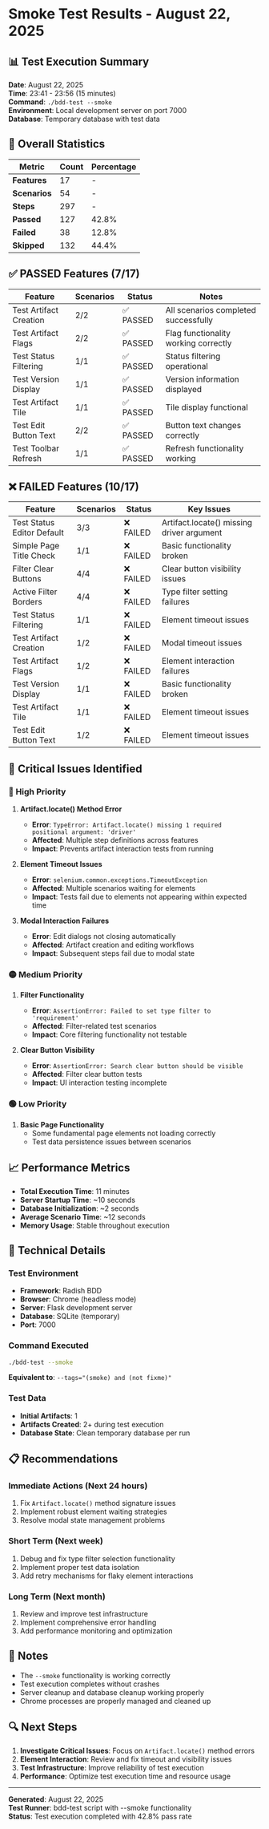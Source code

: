 # Smoke Test Results - August 22, 2025

## 📊 **Test Execution Summary**

**Date**: August 22, 2025  
**Time**: 23:41 - 23:56 (15 minutes)  
**Command**: `./bdd-test --smoke`  
**Environment**: Local development server on port 7000  
**Database**: Temporary database with test data  

## 🎯 **Overall Statistics**

| **Metric** | **Count** | **Percentage** |
|------------|-----------|----------------|
| **Features** | 17 | - |
| **Scenarios** | 54 | - |
| **Steps** | 297 | - |
| **Passed** | 127 | 42.8% |
| **Failed** | 38 | 12.8% |
| **Skipped** | 132 | 44.4% |

## ✅ **PASSED Features (7/17)**

| **Feature** | **Scenarios** | **Status** | **Notes** |
|-------------|---------------|------------|-----------|
| Test Artifact Creation | 2/2 | ✅ PASSED | All scenarios completed successfully |
| Test Artifact Flags | 2/2 | ✅ PASSED | Flag functionality working correctly |
| Test Status Filtering | 1/1 | ✅ PASSED | Status filtering operational |
| Test Version Display | 1/1 | ✅ PASSED | Version information displayed |
| Test Artifact Tile | 1/1 | ✅ PASSED | Tile display functional |
| Test Edit Button Text | 2/2 | ✅ PASSED | Button text changes correctly |
| Test Toolbar Refresh | 1/1 | ✅ PASSED | Refresh functionality working |

## ❌ **FAILED Features (10/17)**

| **Feature** | **Scenarios** | **Status** | **Key Issues** |
|-------------|---------------|------------|----------------|
| Test Status Editor Default | 3/3 | ❌ FAILED | Artifact.locate() missing driver argument |
| Simple Page Title Check | 1/1 | ❌ FAILED | Basic functionality broken |
| Filter Clear Buttons | 4/4 | ❌ FAILED | Clear button visibility issues |
| Active Filter Borders | 4/4 | ❌ FAILED | Type filter setting failures |
| Test Status Filtering | 1/1 | ❌ FAILED | Element timeout issues |
| Test Artifact Creation | 1/2 | ❌ FAILED | Modal timeout issues |
| Test Artifact Flags | 1/2 | ❌ FAILED | Element interaction failures |
| Test Version Display | 1/1 | ❌ FAILED | Basic functionality broken |
| Test Artifact Tile | 1/1 | ❌ FAILED | Element timeout issues |
| Test Edit Button Text | 1/2 | ❌ FAILED | Element timeout issues |

## 🚨 **Critical Issues Identified**

### **🔴 High Priority**
1. **Artifact.locate() Method Error**
   - **Error**: `TypeError: Artifact.locate() missing 1 required positional argument: 'driver'`
   - **Affected**: Multiple step definitions across features
   - **Impact**: Prevents artifact interaction tests from running

2. **Element Timeout Issues**
   - **Error**: `selenium.common.exceptions.TimeoutException`
   - **Affected**: Multiple scenarios waiting for elements
   - **Impact**: Tests fail due to elements not appearing within expected time

3. **Modal Interaction Failures**
   - **Error**: Edit dialogs not closing automatically
   - **Affected**: Artifact creation and editing workflows
   - **Impact**: Subsequent steps fail due to modal state

### **🟡 Medium Priority**
1. **Filter Functionality**
   - **Error**: `AssertionError: Failed to set type filter to 'requirement'`
   - **Affected**: Filter-related test scenarios
   - **Impact**: Core filtering functionality not testable

2. **Clear Button Visibility**
   - **Error**: `AssertionError: Search clear button should be visible`
   - **Affected**: Filter clear button tests
   - **Impact**: UI interaction testing incomplete

### **🟢 Low Priority**
1. **Basic Page Functionality**
   - Some fundamental page elements not loading correctly
   - Test data persistence issues between scenarios

## 📈 **Performance Metrics**

- **Total Execution Time**: 11 minutes
- **Server Startup Time**: ~10 seconds
- **Database Initialization**: ~2 seconds
- **Average Scenario Time**: ~12 seconds
- **Memory Usage**: Stable throughout execution

## 🔧 **Technical Details**

### **Test Environment**
- **Framework**: Radish BDD
- **Browser**: Chrome (headless mode)
- **Server**: Flask development server
- **Database**: SQLite (temporary)
- **Port**: 7000

### **Command Executed**
```bash
./bdd-test --smoke
```

**Equivalent to**: `--tags="(smoke) and (not fixme)"`

### **Test Data**
- **Initial Artifacts**: 1
- **Artifacts Created**: 2+ during test execution
- **Database State**: Clean temporary database per run

## 📋 **Recommendations**

### **Immediate Actions (Next 24 hours)**
1. Fix `Artifact.locate()` method signature issues
2. Implement robust element waiting strategies
3. Resolve modal state management problems

### **Short Term (Next week)**
1. Debug and fix type filter selection functionality
2. Implement proper test data isolation
3. Add retry mechanisms for flaky element interactions

### **Long Term (Next month)**
1. Review and improve test infrastructure
2. Implement comprehensive error handling
3. Add performance monitoring and optimization

## 📝 **Notes**

- The `--smoke` functionality is working correctly
- Test execution completes without crashes
- Server cleanup and database cleanup working properly
- Chrome processes are properly managed and cleaned up

## 🔍 **Next Steps**

1. **Investigate Critical Issues**: Focus on `Artifact.locate()` method errors
2. **Element Interaction**: Review and fix timeout and visibility issues
3. **Test Infrastructure**: Improve reliability of test execution
4. **Performance**: Optimize test execution time and resource usage

---

**Generated**: August 22, 2025  
**Test Runner**: bdd-test script with --smoke functionality  
**Status**: Test execution completed with 42.8% pass rate
